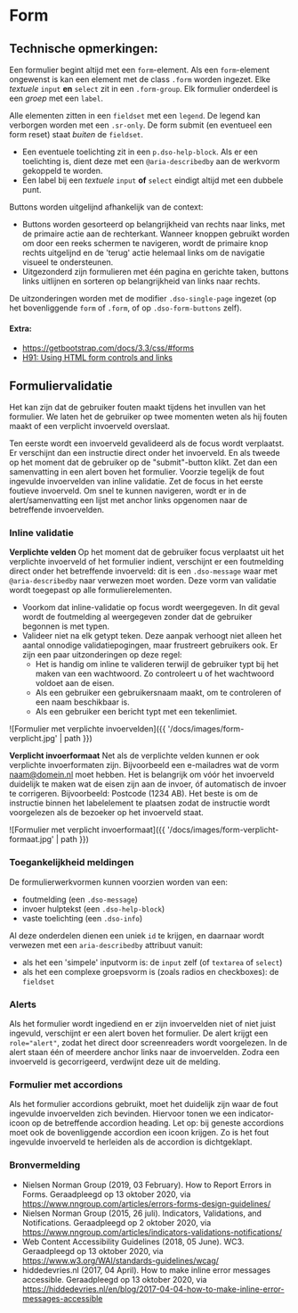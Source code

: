# Form

## Technische opmerkingen:

Een formulier begint altijd met een `form`-element. Als een `form`-element ongewenst is kan een element met de class `.form` worden ingezet. Elke _textuele_ `input` **en** `select` zit in een `.form-group`. Elk formulier onderdeel is een _groep_ met een `label`.

Alle elementen zitten in een `fieldset` met een `legend`. De legend kan verborgen worden met een `.sr-only`. De form submit (en eventueel een form reset) staat _buiten_ de `fieldset`.

- Een eventuele toelichting zit in een `p.dso-help-block`. Als er een toelichting is, dient deze met een `@aria-describedby` aan de werkvorm gekoppeld te worden.
- Een label bij een _textuele_ `input` **of** `select` eindigt altijd met een dubbele punt.

Buttons worden uitgelijnd afhankelijk van de context:

- Buttons worden gesorteerd op belangrijkheid van rechts naar links, met de primaire actie aan de rechterkant. Wanneer knoppen gebruikt worden om door een reeks schermen te navigeren, wordt de primaire knop rechts uitgelijnd en de 'terug' actie helemaal links om de navigatie visueel te ondersteunen.
- Uitgezonderd zijn formulieren met één pagina en gerichte taken, buttons links uitlijnen en sorteren op belangrijkheid van links naar rechts.

De uitzonderingen worden met de modifier `.dso-single-page` ingezet (op het bovenliggende `form` of `.form`, of op `.dso-form-buttons` zelf).

#### Extra:

- https://getbootstrap.com/docs/3.3/css/#forms
- [H91: Using HTML form controls and links](https://www.w3.org/TR/WCAG20-TECHS/H91)

## Formuliervalidatie

Het kan zijn dat de gebruiker fouten maakt tijdens het invullen van het formulier. We laten het de gebruiker op twee momenten weten als hij fouten maakt of een verplicht invoerveld overslaat.

Ten eerste wordt een invoerveld gevalideerd als de focus wordt verplaatst. Er verschijnt dan een instructie direct onder het invoerveld. En als tweede op het moment dat de gebruiker op de "submit"-button klikt. Zet dan een samenvatting in een alert boven het formulier. Voorzie tegelijk de fout ingevulde invoervelden van inline validatie. Zet de focus in het eerste foutieve invoerveld. Om snel te kunnen navigeren, wordt er in de alert/samenvatting een lijst met anchor links opgenomen naar de betreffende invoervelden.

### Inline validatie

**Verplichte velden**
Op het moment dat de gebruiker focus verplaatst uit het verplichte invoerveld of het formulier indient, verschijnt er een foutmelding direct onder het betreffende invoerveld: dit is een `.dso-message` waar met `@aria-describedby` naar verwezen moet worden. Deze vorm van validatie wordt toegepast op alle formulierelementen.

- Voorkom dat inline-validatie op focus wordt weergegeven. In dit geval wordt de foutmelding al weergegeven zonder dat de gebruiker begonnen is met typen.
- Valideer niet na elk getypt teken. Deze aanpak verhoogt niet alleen het aantal onnodige validatiepogingen, maar frustreert gebruikers ook. Er zijn een paar uitzonderingen op deze regel:
  - Het is handig om inline te valideren terwijl de gebruiker typt bij het maken van een wachtwoord. Zo controleert u of het wachtwoord voldoet aan de eisen.
  - Als een gebruiker een gebruikersnaam maakt, om te controleren of een naam beschikbaar is.
  - Als een gebruiker een bericht typt met een tekenlimiet.

![Formulier met verplichte invoervelden]({{ '/docs/images/form-verplicht.jpg' | path }})

**Verplicht invoerformaat**
Net als de verplichte velden kunnen er ook verplichte invoerformaten zijn. Bijvoorbeeld een e-mailadres wat de vorm naam@domein.nl moet hebben. Het is belangrijk om vóór het invoerveld duidelijk te maken wat de eisen zijn aan de invoer, óf automatisch de invoer te corrigeren. Bijvoorbeeld: Postcode (1234 AB). Het beste is om de instructie binnen het labelelement te plaatsen zodat de instructie wordt voorgelezen als de bezoeker op het invoerveld staat.

![Formulier met verplicht invoerformaat]({{ '/docs/images/form-verplicht-formaat.jpg' | path }})

### Toegankelijkheid meldingen

De formulierwerkvormen kunnen voorzien worden van een:

- foutmelding (een `.dso-message`)
- invoer hulptekst (een `.dso-help-block`)
- vaste toelichting (een `.dso-info`)

Al deze onderdelen dienen een uniek `id` te krijgen, en daarnaar wordt verwezen met een `aria-describedby` attribuut vanuit:

- als het een 'simpele' inputvorm is: de `input` zelf (of `textarea` of `select`)
- als het een complexe groepsvorm is (zoals radios en checkboxes): de `fieldset`

### Alerts

Als het formulier wordt ingediend en er zijn invoervelden niet of niet juist ingevuld, verschijnt er een alert boven het formulier. De alert krijgt een `role="alert"`, zodat het direct door screenreaders wordt voorgelezen. In de alert staan één of meerdere anchor links naar de invoervelden. Zodra een invoerveld is gecorrigeerd, verdwijnt deze uit de melding.

<!--

todo(thomas): Link aanpassen naar juiste locatie
![Formulier alert]({{ '/docs/images/form-alert.jpg' | path }})
![Formulier alert met samenvatting]({{ '/docs/images/form-alert-samenvatting.jpg' | path }}) -->

### Formulier met accordions

Als het formulier accordions gebruikt, moet het duidelijk zijn waar de fout ingevulde invoervelden zich bevinden. Hiervoor tonen we een indicator-icoon op de betreffende accordion heading. Let op: bij geneste accordions moet ook de bovenliggende accordion een icoon krijgen. Zo is het fout ingevulde invoerveld te herleiden als de accordion is dichtgeklapt.

<!--

todo(thomas): Link aanpassen naar juiste locatie
![Formulier met accordions]({{ '/docs/images/form-accordion.jpg' | path }}) -->

### Bronvermelding

- Nielsen Norman Group (2019, 03 February). How to Report Errors in Forms. Geraadpleegd op 13 oktober 2020, via https://www.nngroup.com/articles/errors-forms-design-guidelines/
- Nielsen Norman Group (2015, 26 juli). Indicators, Validations, and Notifications. Geraadpleegd op 2 oktober 2020, via https://www.nngroup.com/articles/indicators-validations-notifications/
- Web Content Accessibility Guidelines (2018, 05 June). WC3. Geraadpleegd op 13 oktober 2020, via https://www.w3.org/WAI/standards-guidelines/wcag/
- hiddedevries.nl (2017, 04 April). How to make inline error messages accessible. Geraadpleegd op 13 oktober 2020, via https://hiddedevries.nl/en/blog/2017-04-04-how-to-make-inline-error-messages-accessible

